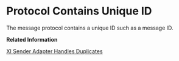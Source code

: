 <!-- loio751c2c9bd1404045ab675d0a984bf05d -->

# Protocol Contains Unique ID

The message protocol contains a unique ID such as a message ID.

**Related Information**  


[XI Sender Adapter Handles Duplicates](xi-sender-adapter-handles-duplicates-7c9a0fd.md "The receiver isn't idempotent, but the sender XI adapter handles duplicates.")

